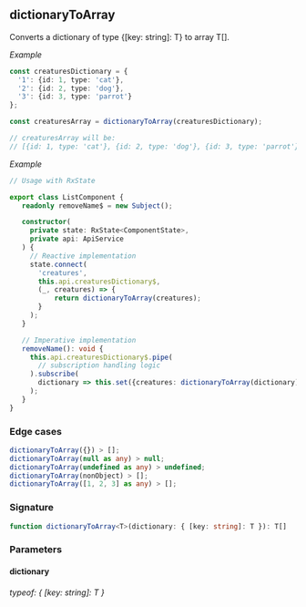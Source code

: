 ## dictionaryToArray

Converts a dictionary of type {[key: string]: T} to array T[].

_Example_

```TypeScript
const creaturesDictionary = {
  '1': {id: 1, type: 'cat'},
  '2': {id: 2, type: 'dog'},
  '3': {id: 3, type: 'parrot'}
};

const creaturesArray = dictionaryToArray(creaturesDictionary);

// creaturesArray will be:
// [{id: 1, type: 'cat'}, {id: 2, type: 'dog'}, {id: 3, type: 'parrot'}];
```

_Example_

```TypeScript
// Usage with RxState

export class ListComponent {
   readonly removeName$ = new Subject();

   constructor(
     private state: RxState<ComponentState>,
     private api: ApiService
   ) {
     // Reactive implementation
     state.connect(
       'creatures',
       this.api.creaturesDictionary$,
       (_, creatures) => {
           return dictionaryToArray(creatures);
       }
     );
   }

   // Imperative implementation
   removeName(): void {
     this.api.creaturesDictionary$.pipe(
       // subscription handling logic
     ).subscribe(
       dictionary => this.set({creatures: dictionaryToArray(dictionary)})
     );
   }
}
```

### Edge cases

```typescript
dictionaryToArray({}) > [];
dictionaryToArray(null as any) > null;
dictionaryToArray(undefined as any) > undefined;
dictionaryToArray(nonObject) > [];
dictionaryToArray([1, 2, 3] as any) > [];
```

### Signature

```TypeScript
function dictionaryToArray<T>(dictionary: { [key: string]: T }): T[]
```

### Parameters

#### dictionary

###### typeof: { [key: string]: T }
